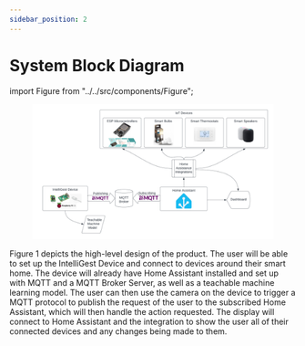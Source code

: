 ```yaml
---
sidebar_position: 2
---
```


# System Block Diagram

import Figure from "../../src/components/Figure";

<Figure caption={"Figure 1. High-level design of the IntelliGest System application."}>

![IntelliGest System Block Diagram](../../static/img/IntelliGestSystemDiagram.png)

</Figure>

Figure 1 depicts the high-level design of the product. The user will be able to set up the IntelliGest Device and connect to devices around their smart home. The device will already have Home Assistant installed and set up with MQTT and a MQTT Broker Server, as well as a teachable machine learning model. The user can then use the camera on the device to trigger a MQTT protocol to publish the request of the user to the subscribed Home Assistant, which will then handle the action requested. The display will connect to Home Assistant and the integration to show the user all of their connected devices and any changes being made to them.
